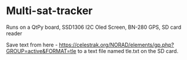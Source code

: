 # Multi-sat-tracker

Runs on a QtPy board, SSD1306 I2C Oled Screen, BN-280 GPS, SD card reader

Save text from here - https://celestrak.org/NORAD/elements/gp.php?GROUP=active&FORMAT=tle
to a text file named tle.txt on the SD card.
